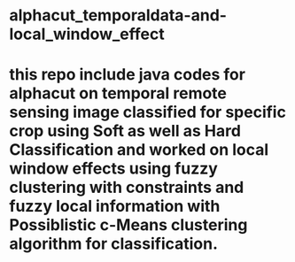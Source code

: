 # alphacut_temporaldata-and-local_window_effect
# this repo include java codes for alphacut on temporal remote sensing image classified for specific crop using Soft as well as Hard Classification and worked on local window effects using fuzzy clustering with constraints and fuzzy local information with Possiblistic c-Means clustering algorithm for classification.
